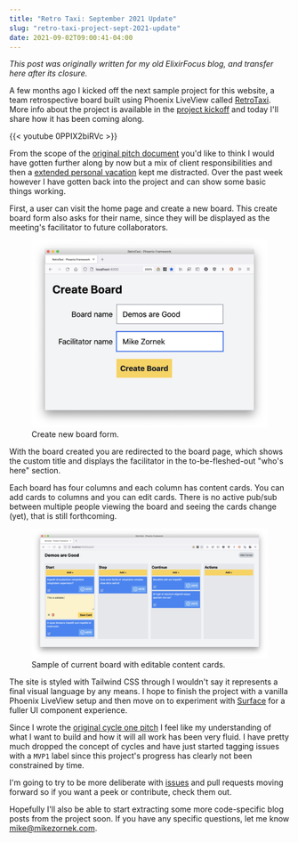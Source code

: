 ```yaml
---
title: "Retro Taxi: September 2021 Update"
slug: "retro-taxi-project-sept-2021-update"
date: 2021-09-02T09:00:41-04:00
---
```


_This post was originally written for my old ElixirFocus blog, and transfer here after its closure._

A few months ago I kicked off the next sample project for this website, a team retrospective board built using Phoenix LiveView called [RetroTaxi](https://github.com/elixirfocus/retro_taxi/). More info about the project is available in the [project kickoff](/posts/retro-taxi-project-kickoff/) and today I'll share how it has been coming along.

{{< youtube 0PPIX2biRVc >}}

From the scope of the [original pitch document](https://github.com/elixirfocus/retro_taxi/blob/main/docs/c1/feature_post_and_vote.md) you'd like to think I would have gotten further along by now but a mix of client responsibilities and then a [extended personal vacation](https://mikezornek.com/posts/2021/7/vacation/) kept me distracted. Over the past week however I have gotten back into the project and can show some basic things working.

First, a user can visit the home page and create a new board. This create board form also asks for their name, since they will be displayed as the meeting's facilitator to future collaborators.

<figure>
 <a href="new-board.png">
 <img src="new-board-thumb.png" alt="Create new board form."></a>
 <figcaption>Create new board form.</figcaption>
</figure>

With the board created you are redirected to the board page, which shows the custom title and displays the facilitator in the to-be-fleshed-out "who's here" section.

Each board has four columns and each column has content cards. You can add cards to columns and you can edit cards. There is no active pub/sub between multiple people viewing the board and seeing the cards change (yet), that is still forthcoming.

<figure>
 <a href="board-columns.png">
 <img src="board-columns-thumb.png" alt="Sample of current board with editable content cards."></a>
 <figcaption>Sample of current board with editable content cards.</figcaption>
</figure>

The site is styled with Tailwind CSS through I wouldn't say it represents a final visual language by any means. I hope to finish the project with a vanilla Phoenix LiveView setup and then move on to experiment with [Surface](https://surface-ui.org/) for a fuller UI component experience.

Since I wrote the [original cycle one pitch](https://github.com/elixirfocus/retro_taxi/blob/main/docs/c1/feature_post_and_vote.md) I feel like my understanding of what I want to build and how it will all work has been very fluid. I have pretty much dropped the concept of cycles and have just started tagging issues with a `MVP1` label since this project's progress has clearly not been constrained by time.

I'm going to try to be more deliberate with [issues](https://github.com/elixirfocus/retro_taxi/issues) and pull requests moving forward so if you want a peek or contribute, check them out.

Hopefully I'll also be able to start extracting some more code-specific blog posts from the project soon. If you have any specific questions, let me know <mike@mikezornek.com>.
